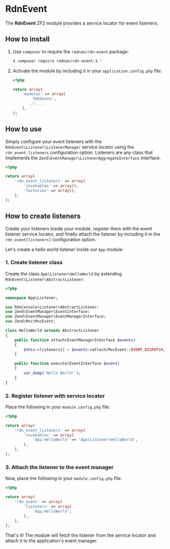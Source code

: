 RdnEvent
========

The **RdnEvent** ZF2 module provides a service locator for event listeners.

## How to install

1. Use `composer` to require the `radnan/rdn-event` package:

   ~~~bash
   $ composer require radnan/rdn-event:1.*
   ~~~

2. Activate the module by including it in your `application.config.php` file:

   ~~~php
   <?php

   return array(
       'modules' => array(
           'RdnEvent',
           // ...
       ),
   );
   ~~~

## How to use

Simply configure your event listeners with the `RdnEvent\Listener\ListenerManager` service locator using the `rdn_event_listeners` configuration option. Listeners are any class that implements the `Zend\EventManager\ListenerAggregateInterface` interface.

~~~php
<?php

return array(
	'rdn_event_listeners' => array(
		'invokables' => array(),
		'factories' => array(),
	),
);
~~~

## How to create listeners

Create your listeners inside your module, register them with the event listener service locator, and finally attach the listener by including it in the `rdn_event[listeners]` configuration option.

Let's create a hello world listener inside our `App` module:

### 1. Create listener class

Create the class `App\Listener\HelloWorld` by extending `RdnEvent\Listener\AbstractListener`:

~~~php
<?php

namespace App\Listener;

use RdnConsole\Listener\AbstractListener;
use Zend\EventManager\EventInterface;
use Zend\EventManager\EventManagerInterface;
use Zend\Mvc\MvcEvent;

class HelloWorld extends AbstractListener
{
	public function attach(EventManagerInterface $events)
	{
		$this->listeners[] = $events->attach(MvcEvent::EVENT_DISPATCH, array($this, 'execute'));
	}

	public function execute(EventInterface $event)
	{
		var_dump('Hello World!');
	}
}
~~~

### 2. Register listener with service locator

Place the following in your `module.config.php` file:

~~~php
<?php

return array(
	'rdn_event_listeners' => array(
		'invokables' => array(
			'App:HelloWorld' => 'App\Listener\HelloWorld',
		),
	),
);
~~~

### 3. Attach the listener to the event manager

Now, place the following in your `module.config.php` file:

~~~php
<?php

return array(
	'rdn_event' => array(
		'listeners' => array(
			'App:HelloWorld',
		),
	),
);
~~~

That's it! The module will fetch the listener from the service locator and attach it to the application's event manager.
